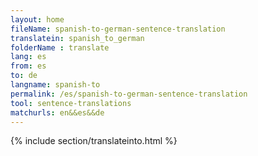 ```yaml
---
layout: home
fileName: spanish-to-german-sentence-translation
translatein: spanish_to_german
folderName : translate
lang: es
from: es
to: de
langname: spanish-to
permalink: /es/spanish-to-german-sentence-translation
tool: sentence-translations
matchurls: en&&es&&de
---
```

{% include section/translateinto.html %}
